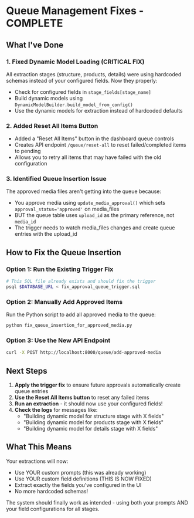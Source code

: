 # Queue Management Fixes - COMPLETE

## What I've Done

### 1. Fixed Dynamic Model Loading (CRITICAL FIX)
All extraction stages (structure, products, details) were using hardcoded schemas instead of your configured fields. Now they properly:
- Check for configured fields in `stage_fields[stage_name]`
- Build dynamic models using `DynamicModelBuilder.build_model_from_config()`
- Use the dynamic models for extraction instead of hardcoded defaults

### 2. Added Reset All Items Button
- Added a "Reset All Items" button in the dashboard queue controls
- Creates API endpoint `/queue/reset-all` to reset failed/completed items to pending
- Allows you to retry all items that may have failed with the old configuration

### 3. Identified Queue Insertion Issue
The approved media files aren't getting into the queue because:
- You approve media using `update_media_approval()` which sets `approval_status='approved'` on media_files
- BUT the queue table uses `upload_id` as the primary reference, not `media_id`
- The trigger needs to watch media_files changes and create queue entries with the upload_id

## How to Fix the Queue Insertion

### Option 1: Run the Existing Trigger Fix
```bash
# This SQL file already exists and should fix the trigger
psql $DATABASE_URL < fix_approval_queue_trigger.sql
```

### Option 2: Manually Add Approved Items
Run the Python script to add all approved media to the queue:
```bash
python fix_queue_insertion_for_approved_media.py
```

### Option 3: Use the New API Endpoint
```bash
curl -X POST http://localhost:8000/queue/add-approved-media
```

## Next Steps

1. **Apply the trigger fix** to ensure future approvals automatically create queue entries
2. **Use the Reset All Items button** to reset any failed items
3. **Run an extraction** - it should now use your configured fields!
4. **Check the logs** for messages like:
   - "Building dynamic model for structure stage with X fields"
   - "Building dynamic model for products stage with X fields"
   - "Building dynamic model for details stage with X fields"

## What This Means
Your extractions will now:
- Use YOUR custom prompts (this was already working)
- Use YOUR custom field definitions (THIS IS NOW FIXED)
- Extract exactly the fields you've configured in the UI
- No more hardcoded schemas!

The system should finally work as intended - using both your prompts AND your field configurations for all stages.